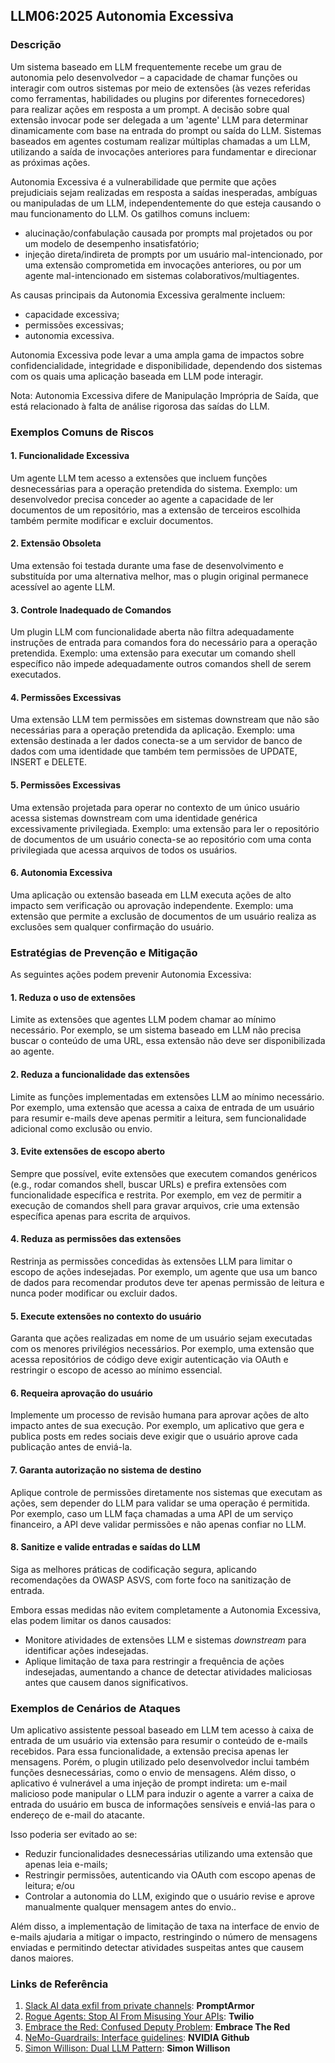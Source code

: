 ## LLM06:2025 Autonomia Excessiva

### Descrição

Um sistema baseado em LLM frequentemente recebe um grau de autonomia pelo desenvolvedor – a capacidade de chamar funções ou interagir com outros sistemas por meio de extensões (às vezes referidas como ferramentas, habilidades ou plugins por diferentes fornecedores) para realizar ações em resposta a um prompt. A decisão sobre qual extensão invocar pode ser delegada a um 'agente' LLM para determinar dinamicamente com base na entrada do prompt ou saída do LLM. Sistemas baseados em agentes costumam realizar múltiplas chamadas a um LLM, utilizando a saída de invocações anteriores para fundamentar e direcionar as próximas ações.

Autonomia Excessiva é a vulnerabilidade que permite que ações prejudiciais sejam realizadas em resposta a saídas inesperadas, ambíguas ou manipuladas de um LLM, independentemente do que esteja causando o mau funcionamento do LLM. Os gatilhos comuns incluem:

- alucinação/confabulação causada por prompts mal projetados ou por um modelo de desempenho insatisfatório;
- injeção direta/indireta de prompts por um usuário mal-intencionado, por uma extensão comprometida em invocações anteriores, ou por um agente mal-intencionado em sistemas colaborativos/multiagentes.

As causas principais da Autonomia Excessiva geralmente incluem:

- capacidade excessiva;
- permissões excessivas;
- autonomia excessiva.

Autonomia Excessiva pode levar a uma ampla gama de impactos sobre confidencialidade, integridade e disponibilidade, dependendo dos sistemas com os quais uma aplicação baseada em LLM pode interagir.

Nota: Autonomia Excessiva difere de Manipulação Imprópria de Saída, que está relacionado à falta de análise rigorosa das saídas do LLM.

### Exemplos Comuns de Riscos

#### 1. Funcionalidade Excessiva

  Um agente LLM tem acesso a extensões que incluem funções desnecessárias para a operação pretendida do sistema. Exemplo: um desenvolvedor precisa conceder ao agente a capacidade de ler documentos de um repositório, mas a extensão de terceiros escolhida também permite modificar e excluir documentos.

#### 2. Extensão Obsoleta

  Uma extensão foi testada durante uma fase de desenvolvimento e substituída por uma alternativa melhor, mas o plugin original permanece acessível ao agente LLM.

#### 3. Controle Inadequado de Comandos

  Um plugin LLM com funcionalidade aberta não filtra adequadamente instruções de entrada para comandos fora do necessário para a operação pretendida. Exemplo: uma extensão para executar um comando shell específico não impede adequadamente outros comandos shell de serem executados.

#### 4. Permissões Excessivas

  Uma extensão LLM tem permissões em sistemas downstream que não são necessárias para a operação pretendida da aplicação. Exemplo: uma extensão destinada a ler dados conecta-se a um servidor de banco de dados com uma identidade que também tem permissões de UPDATE, INSERT e DELETE.

#### 5. Permissões Excessivas

  Uma extensão projetada para operar no contexto de um único usuário acessa sistemas downstream com uma identidade genérica excessivamente privilegiada. Exemplo: uma extensão para ler o repositório de documentos de um usuário conecta-se ao repositório com uma conta privilegiada que acessa arquivos de todos os usuários.

#### 6. Autonomia Excessiva

  Uma aplicação ou extensão baseada em LLM executa ações de alto impacto sem verificação ou aprovação independente. Exemplo: uma extensão que permite a exclusão de documentos de um usuário realiza as exclusões sem qualquer confirmação do usuário.

### Estratégias de Prevenção e Mitigação

As seguintes ações podem prevenir Autonomia Excessiva:

#### 1. Reduza o uso de extensões

  Limite as extensões que agentes LLM podem chamar ao mínimo necessário. Por exemplo, se um sistema baseado em LLM não precisa buscar o conteúdo de uma URL, essa extensão não deve ser disponibilizada ao agente.

#### 2. Reduza a funcionalidade das extensões

  Limite as funções implementadas em extensões LLM ao mínimo necessário. Por exemplo, uma extensão que acessa a caixa de entrada de um usuário para resumir e-mails deve apenas permitir a leitura, sem funcionalidade adicional como exclusão ou envio.

#### 3. Evite extensões de escopo aberto

  Sempre que possível, evite extensões que executem comandos genéricos (e.g., rodar comandos shell, buscar URLs) e prefira extensões com funcionalidade específica e restrita. Por exemplo, em vez de permitir a execução de comandos shell para gravar arquivos, crie uma extensão específica apenas para escrita de arquivos.

#### 4. Reduza as permissões das extensões

  Restrinja as permissões concedidas às extensões LLM para limitar o escopo de ações indesejadas. Por exemplo, um agente que usa um banco de dados para recomendar produtos deve ter apenas permissão de leitura e nunca poder modificar ou excluir dados.

#### 5. Execute extensões no contexto do usuário

  Garanta que ações realizadas em nome de um usuário sejam executadas com os menores privilégios necessários. Por exemplo, uma extensão que acessa repositórios de código deve exigir autenticação via OAuth e restringir o escopo de acesso ao mínimo essencial.

#### 6. Requeira aprovação do usuário

  Implemente um processo de revisão humana para aprovar ações de alto impacto antes de sua execução. Por exemplo, um aplicativo que gera e publica posts em redes sociais deve exigir que o usuário aprove cada publicação antes de enviá-la.

#### 7. Garanta autorização no sistema de destino

  Aplique controle de permissões diretamente nos sistemas que executam as ações, sem depender do LLM para validar se uma operação é permitida. Por exemplo, caso um LLM faça chamadas a uma API de um serviço financeiro, a API deve validar permissões e não apenas confiar no LLM.

#### 8. Sanitize e valide entradas e saídas do LLM

  Siga as melhores práticas de codificação segura, aplicando recomendações da OWASP ASVS, com forte foco na sanitização de entrada.

Embora essas medidas não evitem completamente a Autonomia Excessiva, elas podem limitar os danos causados:

- Monitore atividades de extensões LLM e sistemas *downstream* para identificar ações indesejadas.
- Aplique limitação de taxa para restringir a frequência de ações indesejadas, aumentando a chance de detectar atividades maliciosas antes que causem danos significativos.

### Exemplos de Cenários de Ataques

Um aplicativo assistente pessoal baseado em LLM tem acesso à caixa de entrada de um usuário via extensão para resumir o conteúdo de e-mails recebidos. Para essa funcionalidade, a extensão precisa apenas ler mensagens. Porém, o plugin utilizado pelo desenvolvedor inclui também funções desnecessárias, como o envio de mensagens. Além disso, o aplicativo é vulnerável a uma injeção de prompt indireta: um e-mail malicioso pode manipular o LLM para induzir o agente a varrer a caixa de entrada do usuário em busca de informações sensíveis e enviá-las para o endereço de e-mail do atacante.

Isso poderia ser evitado ao se:

- Reduzir funcionalidades desnecessárias utilizando uma extensão que apenas leia e-mails;
- Restringir permissões, autenticando via OAuth com escopo apenas de leitura; e/ou
- Controlar a autonomia do LLM, exigindo que o usuário revise e aprove manualmente qualquer mensagem antes do envio..

Além disso, a implementação de limitação de taxa na interface de envio de e-mails ajudaria a mitigar o impacto, restringindo o número de mensagens enviadas e permitindo detectar atividades suspeitas antes que causem danos maiores.

### Links de Referência

1. [Slack AI data exfil from private channels](https://promptarmor.substack.com/p/slack-ai-data-exfiltration-from-private): **PromptArmor**
2. [Rogue Agents: Stop AI From Misusing Your APIs](https://www.twilio.com/en-us/blog/rogue-ai-agents-secure-your-apis): **Twilio**
3. [Embrace the Red: Confused Deputy Problem](https://embracethered.com/blog/posts/2023/chatgpt-cross-plugin-request-forgery-and-prompt-injection./): **Embrace The Red**
4. [NeMo-Guardrails: Interface guidelines](https://github.com/NVIDIA/NeMo-Guardrails/blob/main/docs/security/guidelines.md): **NVIDIA Github**
5. [Simon Willison: Dual LLM Pattern](https://simonwillison.net/2023/Apr/25/dual-llm-pattern/): **Simon Willison**
